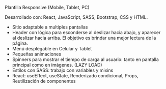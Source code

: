 Plantilla Responsive (Mobile, Tablet, PC)

Desarrollado con: React, JavaScript, SASS, Bootstrap, CSS y HTML.

* Sitio adaptable a multiples pantallas
* Header con lógica para esconderse al deslizar hacia abajo, y aparecer al deslizar hacia arriba. El objetivo es brindar una mejor lectura de la página.
* Menú desplegable en Celular y Tablet
* Pequeñas animaciones
* Spinners para mostrar el tiempo de carga al usuario: tanto en pantalla principal como en imágenes. (LAZY LOAD)
* Estilos con SASS: trabajo con variables y mixins
* React: useEffect, useState, Renderizado condicional, Props, Reutilización de componentes
